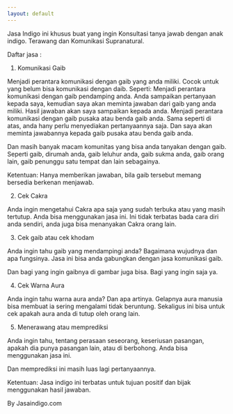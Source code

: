 ```yaml
---
layout: default
---
```


Jasa Indigo ini khusus buat yang ingin Konsultasi tanya jawab dengan anak indigo. Terawang dan Komunikasi Supranatural.

Daftar jasa :

1. Komunikasi Gaib

Menjadi perantara komunikasi dengan gaib yang anda miliki. Cocok untuk yang belum bisa komunikasi dengan daib. Seperti:
Menjadi perantara komunikasi dengan gaib pendamping anda. Anda sampaikan pertanyaan kepada saya, kemudian saya akan meminta jawaban dari gaib yang anda miliki. Hasil jawaban akan saya sampaikan kepada anda. 
Menjadi perantara komunikasi dengan gaib pusaka atau benda gaib anda. Sama seperti di atas, anda hany perlu menyediakan pertanyaannya saja. Dan saya akan meminta jawabannya kepada gaib pusaka atau benda gaib anda. 

Dan masih banyak macam komunitas yang bisa anda tanyakan dengan gaib. Seperti gaib, dirumah anda, gaib leluhur anda, gaib sukma anda, gaib orang lain, gaib penunggu satu tempat dan lain sebagainya.

Ketentuan:
Hanya memberikan jawaban, bila gaib tersebut memang bersedia berkenan menjawab. 

2. Cek Cakra

Anda ingin mengetahui Cakra apa saja yang sudah terbuka atau yang masih tertutup. Anda bisa menggunakan jasa ini. Ini tidak terbatas bada cara diri anda sendiri, anda juga bisa menanyakan Cakra orang lain.

3. Cek gaib atau cek khodam

Anda ingin tahu gaib yang mendampingi anda? Bagaimana wujudnya dan apa fungsinya. Jasa ini bisa anda gabungkan dengan jasa komunikasi gaib. 

Dan bagi yang ingin gaibnya di gambar juga bisa. Bagi yang ingin saja ya.

4. Cek Warna Aura

Anda ingin tahu warna aura anda? Dan apa artinya. Gelapnya aura manusia bisa membuat ia sering mengalami tidak beruntung. Sekaligus ini bisa untuk cek apakah aura anda di tutup oleh orang lain.

5. Menerawang atau memprediksi

Anda ingin tahu, tentang perasaan seseorang, keseriusan pasangan, apakah dia punya pasangan lain, atau di berbohong. Anda bisa menggunakan jasa ini. 

Dan memprediksi ini masih luas lagi pertanyaannya. 

Ketentuan:
Jasa indigo ini terbatas untuk tujuan positif dan bijak menggunakan hasil jawaban.

By Jasaindigo.com
